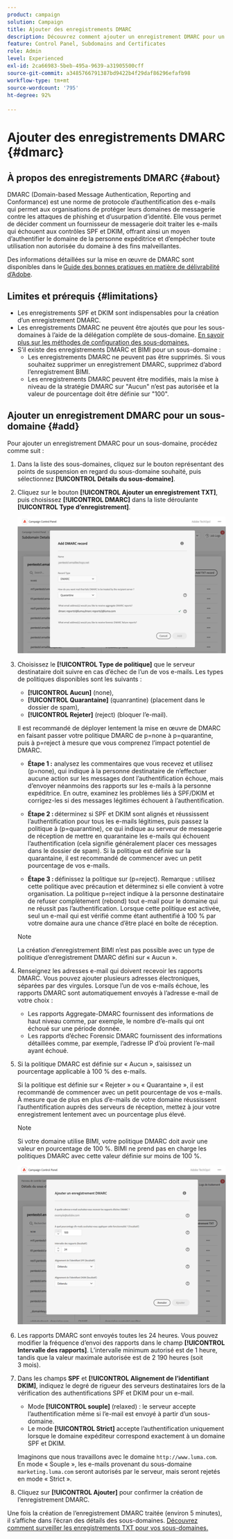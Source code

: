 ```yaml
---
product: campaign
solution: Campaign
title: Ajouter des enregistrements DMARC
description: Découvrez comment ajouter un enregistrement DMARC pour un sous-domaine.
feature: Control Panel, Subdomains and Certificates
role: Admin
level: Experienced
exl-id: 2ca66983-5beb-495a-9639-a31905500cff
source-git-commit: a3485766791387bd9422b4f29daf86296efafb98
workflow-type: tm+mt
source-wordcount: '795'
ht-degree: 92%

---
```


# Ajouter des enregistrements DMARC {#dmarc}

## À propos des enregistrements DMARC {#about}

DMARC (Domain-based Message Authentication, Reporting and Conformance) est une norme de protocole d’authentification des e-mails qui permet aux organisations de protéger leurs domaines de messagerie contre les attaques de phishing et d’usurpation d’identité. Elle vous permet de décider comment un fournisseur de messagerie doit traiter les e-mails qui échouent aux contrôles SPF et DKIM, offrant ainsi un moyen d’authentifier le domaine de la personne expéditrice et d’empêcher toute utilisation non autorisée du domaine à des fins malveillantes.

Des informations détaillées sur la mise en œuvre de DMARC sont disponibles dans le [Guide des bonnes pratiques en matière de délivrabilité d’Adobe](https://experienceleague.adobe.com/docs/deliverability-learn/deliverability-best-practice-guide/additional-resources/technotes/implement-dmarc.html?lang=fr).

## Limites et prérequis {#limitations}

* Les enregistrements SPF et DKIM sont indispensables pour la création d’un enregistrement DMARC.
* Les enregistrements DMARC ne peuvent être ajoutés que pour les sous-domaines à l’aide de la délégation complète de sous-domaine. [En savoir plus sur les méthodes de configuration des sous-domaines.](subdomains-branding.md#subdomain-delegation-methods)
* S’il existe des enregistrements DMARC et BIMI pour un sous-domaine :
   * Les enregistrements DMARC ne peuvent pas être supprimés. Si vous souhaitez supprimer un enregistrement DMARC, supprimez d’abord l’enregistrement BIMI.
   * Les enregistrements DMARC peuvent être modifiés, mais la mise à niveau de la stratégie DMARC sur &quot;Aucun&quot; n’est pas autorisée et la valeur de pourcentage doit être définie sur &quot;100&quot;.

## Ajouter un enregistrement DMARC pour un sous-domaine {#add}

Pour ajouter un enregistrement DMARC pour un sous-domaine, procédez comme suit :

1. Dans la liste des sous-domaines, cliquez sur le bouton représentant des points de suspension en regard du sous-domaine souhaité, puis sélectionnez **[!UICONTROL Détails du sous-domaine]**.

1. Cliquez sur le bouton **[!UICONTROL Ajouter un enregistrement TXT]**, puis choisissez **[!UICONTROL DMARC]** dans la liste déroulante **[!UICONTROL Type d’enregistrement]**.

   ![](assets/dmarc-add.png)

1. Choisissez le **[!UICONTROL Type de politique]** que le serveur destinataire doit suivre en cas d’échec de l’un de vos e-mails. Les types de politiques disponibles sont les suivants :

   * **[!UICONTROL Aucun]** (none),
   * **[!UICONTROL Quarantaine]** (quanrantine) (placement dans le dossier de spam),
   * **[!UICONTROL Rejeter]** (reject) (bloquer l’e-mail).

   Il est recommandé de déployer lentement la mise en œuvre de DMARC en faisant passer votre politique DMARC de p=none à p=quarantine, puis à p=reject à mesure que vous comprenez l’impact potentiel de DMARC.

   * **Étape 1 :** analysez les commentaires que vous recevez et utilisez (p=none), qui indique à la personne destinataire de n’effectuer aucune action sur les messages dont l’authentification échoue, mais d’envoyer néanmoins des rapports sur les e-mails à la personne expéditrice. En outre, examinez les problèmes liés à SPF/DKIM et corrigez-les si des messages légitimes échouent à l’authentification.

   * **Étape 2 :** déterminez si SPF et DKIM sont alignés et réussissent l’authentification pour tous les e-mails légitimes, puis passez la politique à (p=quarantine), ce qui indique au serveur de messagerie de réception de mettre en quarantaine les e-mails qui échouent l’authentification (cela signifie généralement placer ces messages dans le dossier de spam). Si la politique est définie sur la quarantaine, il est recommandé de commencer avec un petit pourcentage de vos e-mails.

   * **Étape 3 :** définissez la politique sur (p=reject). Remarque : utilisez cette politique avec précaution et déterminez si elle convient à votre organisation. La politique p=reject indique à la personne destinataire de refuser complètement (rebond) tout e-mail pour le domaine qui ne réussit pas l’authentification. Lorsque cette politique est activée, seul un e-mail qui est vérifié comme étant authentifié à 100 % par votre domaine aura une chance d’être placé en boîte de réception.

   >[!NOTE]
   >
   > La création d’enregistrement BIMI n’est pas possible avec un type de politique d’enregistrement DMARC défini sur « Aucun ».

1. Renseignez les adresses e-mail qui doivent recevoir les rapports DMARC. Vous pouvez ajouter plusieurs adresses électroniques, séparées par des virgules. Lorsque l’un de vos e-mails échoue, les rapports DMARC sont automatiquement envoyés à l’adresse e-mail de votre choix :

   * Les rapports Aggregate-DMARC fournissent des informations de haut niveau comme, par exemple, le nombre d’e-mails qui ont échoué sur une période donnée.
   * Les rapports d’échec Forensic DMARC fournissent des informations détaillées comme, par exemple, l’adresse IP d’où provient l’e-mail ayant échoué.

1. Si la politique DMARC est définie sur « Aucun », saisissez un pourcentage applicable à 100 % des e-mails.

   Si la politique est définie sur « Rejeter » ou « Quarantaine », il est recommandé de commencer avec un petit pourcentage de vos e-mails. À mesure que de plus en plus d’e-mails de votre domaine réussissent l’authentification auprès des serveurs de réception, mettez à jour votre enregistrement lentement avec un pourcentage plus élevé.

   >[!NOTE]
   >
   >Si votre domaine utilise BIMI, votre politique DMARC doit avoir une valeur en pourcentage de 100 %. BIMI ne prend pas en charge les politiques DMARC avec cette valeur définie sur moins de 100 %.

   ![](assets/dmarc-add2.png)

1. Les rapports DMARC sont envoyés toutes les 24 heures. Vous pouvez modifier la fréquence d’envoi des rapports dans le champ **[!UICONTROL Intervalle des rapports]**. L’intervalle minimum autorisé est de 1 heure, tandis que la valeur maximale autorisée est de 2 190 heures (soit 3 mois).

1. Dans les champs **SPF** et **[!UICONTROL Alignement de l’identifiant DKIM]**, indiquez le degré de rigueur des serveurs destinataires lors de la vérification des authentifications SPF et DKIM pour un e-mail.

   * Mode **[!UICONTROL souple]** (relaxed) : le serveur accepte l’authentification même si l’e-mail est envoyé à partir d’un sous-domaine.
   * Le mode **[!UICONTROL Strict]** accepte l’authentification uniquement lorsque le domaine expéditeur correspond exactement à un domaine SPF et DKIM.

   Imaginons que nous travaillons avec le domaine `http://www.luma.com`. En mode « Souple », les e-mails provenant du sous-domaine `marketing.luma.com` seront autorisés par le serveur, mais seront rejetés en mode « Strict ».

1. Cliquez sur **[!UICONTROL Ajouter]** pour confirmer la création de l’enregistrement DMARC.

Une fois la création de l’enregistrement DMARC traitée (environ 5 minutes), il s’affiche dans l’écran des détails des sous-domaines. [Découvrez comment surveiller les enregistrements TXT pour vos sous-domaines.](gs-txt-records.md#monitor)
